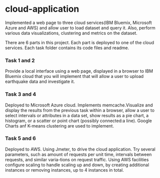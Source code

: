 # cloud-application
Implemented a web page to three cloud services(IBM Bluemix, Microsoft Azure and AWS) and allow user to load dataset and query it. 
Also, perform various data visualizations, clustering and metrics on the dataset.

There are 6 parts in this project. Each part is deployed to one of the cloud services. Each task folder contains its code files and readme.

### Task 1 and 2

Provide a local interface using a web page, displayed in a browser to IBM Bluemix cloud that you will implement that will allow a user to upload
earthquake data and investigate it.

### Task 3 and 4

Deployed to Microsoft Azure cloud. Implements memcache.Visualize and display the results from the previous task within a browser, allow a user to select intervals or attributes in a data set, show
results as a pie chart, a histogram, or a scatter or point chart (possibly connected:a line). Google Charts  anf K-means clustering are used to implement.

### Task 5 and 6

Deployed to AWS. Using Jmeter, to drive the cloud application. Try several parameters, such as amount of requests per unit time, intervals between requests, and similar varia-tions
on request traffic. Using AWS facilities configure scaling to handle scaling up and down, by creating additional instances or removing instances, up to 4 instances in total.



